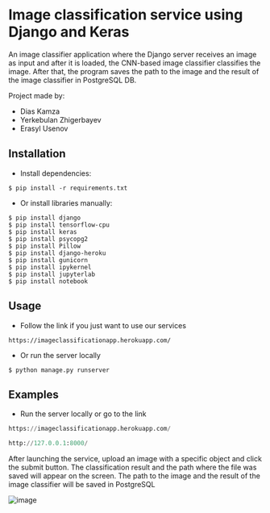 # Image classification service using Django and Keras
An image classifier application where the Django server receives an image as input and after it is loaded, the CNN-based image classifier classifies the image. 
After that, the program saves the path to the image and the result of the image classifier in PostgreSQL DB.

Project made by:
- Dias Kamza
- Yerkebulan Zhigerbayev
- Erasyl Usenov

## Installation
- Install dependencies:

```shell
$ pip install -r requirements.txt
```

- Or install libraries manually:

```shell
$ pip install django
$ pip install tensorflow-cpu
$ pip install keras
$ pip install psycopg2 
$ pip install Pillow
$ pip install django-heroku
$ pip install gunicorn
$ pip install ipykernel
$ pip install jupyterlab
$ pip install notebook
```

## Usage

- Follow the link if you just want to use our services

```shell 
https://imageclassificationapp.herokuapp.com/
```
- Or run the server locally

```shell
$ python manage.py runserver  
```

## Examples

- Run the server locally or go to the link

```python
https://imageclassificationapp.herokuapp.com/

http://127.0.0.1:8000/
```
After launching the service, upload an image with a specific object and click the submit button. 
The classification result and the path where the file was saved will appear on the screen.
The path to the image and the result of the image classifier will be saved in PostgreSQL

![image](https://user-images.githubusercontent.com/68639981/156689733-cedd5110-653b-4314-a007-b88615a83b54.png)

